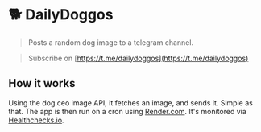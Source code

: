 # 🐕 DailyDoggos

> Posts a random dog image to a telegram channel.

> Subscribe on [https://t.me/dailydoggos](https://t.me/dailydoggos)

## How it works

Using the dog.ceo image API, it fetches an image, and sends it. Simple as that.
The app is then run on a cron using [Render.com](https://render.com).
It's monitored via [Healthchecks.io](https://healthchecks.io).
